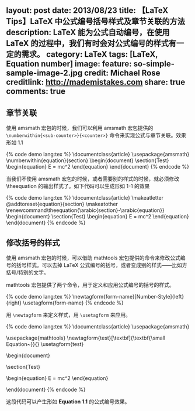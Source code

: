 layout: post
date: 2013/08/23
title: 【LaTeX Tips】LaTeX 中公式编号括号样式及章节关联的方法
description: LaTeX 能为公式自动编号，在使用 LaTeX 的过程中，我们有时会对公式编号的样式有一定的需求。
category: LaTeX
tags: [LaTeX, Equation number]
image:
  feature: so-simple-sample-image-2.jpg
  credit: Michael Rose
  creditlink: http://mademistakes.com
share: true
comments: true
---

## 章节关联
使用 amsmath 宏包的时候，我们可以利用 amsmath 宏包提供的 `\numberwithin{<sub-counter>}{<counter>}` 命令来实现公式与章节关联。效果形如 1.1

{% code demo lang:tex %}
\documentclass{article}
\usepackage{amsmath}
\numberwithin{equation}{section}
\begin{document}
\section{Test}
\begin{equation}
E = mc^2
\end{equation}
\end{document}
{% endcode %}

当我们不使用 amsmath 宏包的时候，或者需要别的样式的时候，就必须修改 \theequation 的输出样式了。如下代码可以生成形如 1-1 的效果

<!--more-->

{% code demo lang:tex %}
\documentclass{article}
\makeatletter
\@addtoreset{equation}{section}
\makeatother
\renewcommand\theequation{\arabic{section}-\arabic{equation}}
\begin{document}
\section{Test}
\begin{equation}
E = mc^2
\end{equation}
\end{document}
{% endcode %}

## 修改括号的样式
使用 amsmath 宏包的时候，可以借助 mathtools 宏包提供的命令来修改公式编号的括号样式。可以去掉 LaTeX 公式编号的括号，或者变成别的样式——比如方括号/特别的文字。

mathtools 宏包提供了两个命令，用于定义和应用公式编号的括号的样式。

{% code demo lang:tex %}
\newtagform{form-name}[Number-Style]{left}{right}
\usetagform{form-name}
{% endcode %}

用 `\newtagform` 来定义样式，用 `\usetagform` 来应用。

{% code demo lang:tex %}
\documentclass{article}
\usepackage{amsmath}

\usepackage{mathtools}
\newtagform{test}[\textbf]{\textbf{\small Equation~}}{}
\usetagform{test}

\begin{document}

\section{Test}

\begin{equation}
E = mc^2
\end{equation}

\end{document}
{% endcode %}

这段代码可以产生形如 **Equation 1.1** 的公式编号效果。

